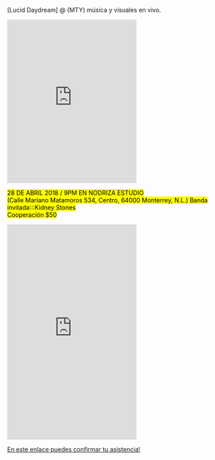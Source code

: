 <script type="text/javascript" src="//s7.addthis.com/js/300/addthis_widget.js#pubid=ra-5ae0124d0ca2f50c"></script>

[Lucid Daydream] @ (MTY)
música y visuales en vivo.

 
<iframe src="https://open.spotify.com/embed/album/7vTqh5vR6kgd2N4YfohT3o" width="300" height="380" frameborder="0" allowtransparency="true"></iframe>

 <mark>28 DE ABRIL 2018 / 9PM EN NODRIZA ESTUDIO<br>
 (Calle Mariano Matamoros 534, Centro, 64000 Monterrey, N.L.) Banda invitada:::Kidney Stones</mark><br>
  <mark>Cooperación $50</mark>

 
 <iframe width="300" height="500" id="gmap_canvas" src="https://maps.google.com/maps?q=nodriza estudio&t=&z=13&ie=UTF8&iwloc=&output=embed" frameborder="0" scrolling="no" marginheight="0" marginwidth="0"></iframe>
<style>.mapouter{overflow:hidden;height:500px;width:300px;}.gmap_canvas {background:none!important;height:500px;width:300px;}</style>

<a href="https://www.facebook.com/events/605209719820646/">En este enlace puedes confirmar tu asistencia!</a>

<div class="addthis_inline_follow_toolbox"></div>
